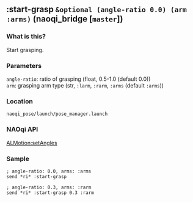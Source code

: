 ## :start-grasp `&optional (angle-ratio 0.0) (arm :arms)` (naoqi_bridge [`master`])

### What is this?

Start grasping.

### Parameters

`angle-ratio`: ratio of grasping (float, 0.5-1.0 (default 0.0))  
`arm`: grasping arm type (str, `:larm`, `:rarm`, `:arms` (default `:arms`))  

### Location

`naoqi_pose/launch/pose_manager.launch`  

### NAOqi API

[ALMotion:setAngles](http://doc.aldebaran.com/2-5/naoqi/motion/control-joint-api.html#ALMotionProxy::setAngles__AL::ALValueCR.AL::ALValueCR.floatCR)  

### Sample

```
; angle-ratio: 0.0, arms: :arms
send *ri* :start-grasp

; angle-ratio: 0.3, arms: :rarm
send *ri* :start-grasp 0.3 :rarm
```
